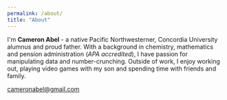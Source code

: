 ```yaml
---
permalink: /about/
title: "About"
---
```


I'm **Cameron Abel** - a native Pacific Northwesterner, Concordia University alumnus and proud father.  With a background in chemistry, mathematics and pension administration (*APA accredited*), I have passion for manipulating data and number-crunching.  Outside of work, I enjoy working out, playing video games with my son and spending time with friends and family.

<cameronabel@gmail.com>
